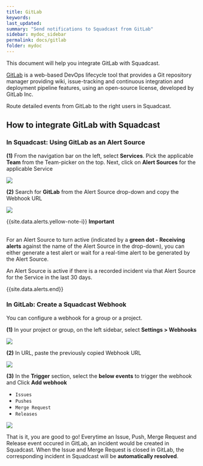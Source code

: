 ```yaml
---
title: GitLab
keywords: 
last_updated: 
summary: "Send notifications to Squadcast from GitLab"
sidebar: mydoc_sidebar
permalink: docs/gitlab
folder: mydoc
---
```


This document will help you integrate GitLab with Squadcast.

[GitLab](https://gitlab.com/) is a web-based DevOps lifecycle tool that provides a Git repository manager providing wiki, issue-tracking and continuous integration and deployment pipeline features, using an open-source license, developed by GitLab Inc.

Route detailed events from GitLab to the right users in Squadcast.

## How to integrate GitLab with Squadcast

### In Squadcast: Using GitLab as an Alert Source

**(1)** From the navigation bar on the left, select **Services**. Pick the applicable **Team** from the Team-picker on the top. Next, click on **Alert Sources** for the applicable Service

![](images/alert_source_1.png)

**(2)** Search for **GitLab** from the Alert Source drop-down and copy the Webhook URL 

![](images/wavefront_1.png)

{{site.data.alerts.yellow-note-i}}
<b>Important</b><br/><br/>
<p>For an Alert Source to turn active (indicated by a <b>green dot - Receiving alerts</b> against the name of the Alert Source in the drop-down), you can either generate a test alert or wait for a real-time alert to be generated by the Alert Source.</p>
<p>An Alert Source is active if there is a recorded incident via that Alert Source for the Service in the last 30 days.</p>
{{site.data.alerts.end}}

### In GitLab: Create a Squadcast Webhook

You can configure a webhook for a group or a project.

**(1)** In your project or group, on the left sidebar, select **Settings > Webhooks**

![](images/gitlab_2.png)

**(2)** In URL, paste the previously copied Webhook URL

![](images/gitlab_3.png)

**(3)** In the **Trigger** section, select the **below events** to trigger the webhook and Click **Add webhook**
 + `Issues`
 + `Pushes`
 + `Merge Request`
 + `Releases`

![](images/gitlab_4.png)

That is it, you are good to go! Everytime an Issue, Push, Merge Request and Release event occured in GitLab, an incident would be created in Squadcast. When the Issue and Merge Request is closed in GitLab, the corresponding incident in Squadcast will be **automatically resolved**. 